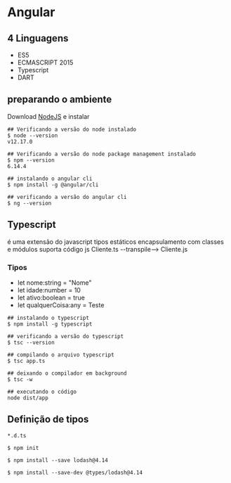 # Angular
## 4 Linguagens
- ES5
- ECMASCRIPT 2015
- Typescript
- DART

## preparando o ambiente
Download [NodeJS](https://nodejs.org/en) e instalar

```
## Verificando a versão do node instalado
$ node --version
v12.17.0

## Verificando a versão do node package management instalado
$ npm --version
6.14.4

## instalando o angular cli
$ npm install -g @angular/cli

## verificando a versão do angular cli
$ ng --version
```
## Typescript
é uma extensão do javascript
tipos estáticos
encapsulamento com classes e módulos
suporta código js
Cliente.ts --transpile--> Cliente.js

### Tipos
- let nome:string = "Nome"
- let idade:number = 10
- let ativo:boolean = true
- let qualquerCoisa:any = Teste

```
## instalando o typescript 
$ npm install -g typescript

## verificando a versão do typescript
$ tsc --version

## compilando o arquivo typescript
$ tsc app.ts

## deixando o compilador em background
$ tsc -w

## executando o código
node dist/app
```

## Definição de tipos
```
*.d.ts

$ npm init

$ npm install --save lodash@4.14

$ npm install --save-dev @types/lodash@4.14
```